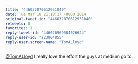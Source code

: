 ```yaml
---
title: "446032870612951040"
date: Tue Mar 18 21:18:17 +0000 2014
original-tweet-id: "446032870612951040"
retweets: 0
favorites: 1
reply-tweet-id: "446026969504026624"
reply-user-id: "223904855"
reply-user-screen-name: "TomALloyd"
---
```

<a href="https://twitter.com/TomALloyd">@TomALloyd</a> I really love the effort the guys at medium go to.
